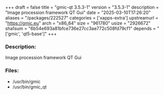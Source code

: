 +++
draft = false
title = "gmic-qt 3.5.3-1"
version = "3.5.3-1"
description = "Image procession framework QT Gui"
date = "2025-03-10T17:26:20"
aliases = "/packages/222527"
categories = ['xapps-extra']
upstreamurl = "https://gmic.eu"
arch = "x86_64"
size = "961780"
usize = "2926672"
sha1sum = "6b54e693a81bfce736e27cc3ae772c508fd79cf1"
depends = "['gmic', 'qt5-base']"
+++
### Description: 
Image procession framework QT Gui

### Files: 
* /usr/bin/gmic
* /usr/bin/gmic_qt
